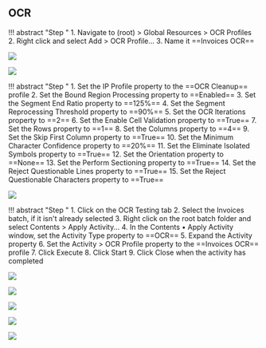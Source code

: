 ## OCR

!!! abstract "Step "
    1. Navigate to (root) > Global Resources > OCR Profiles
    2. Right click and select Add > OCR Profile...
    3. Name it ==Invoices OCR==

![](img/2-1/002)

![](img/2-1/004)

!!! abstract "Step "
    1. Set the IP Profile property to the ==OCR Cleanup== profile
    2. Set the Bound Region Processing property to ==Enabled==
    3. Set the Segment End Ratio property to ==125%==
    4. Set the Segment Reprocessing Threshold property to ==90%==
    5. Set the OCR Iterations property to ==2==
    6. Set the Enable Cell Validation property to ==True==
    7. Set the Rows property to ==1==
    8. Set the Columns property to ==4==
    9. Set the Skip First Column property to ==True==
    10. Set the Minimum Character Confidence property to ==20%==
    11. Set the Eliminate Isolated Symbols property to ==True==
    12. Set the Orientation property to ==None==
    13. Set the Perform Sectioning property to ==True==
    14. Set the Reject Questionable Lines property to ==True==
    15. Set the Reject Questionable Characters property to ==True==

![](img/2-1/036)

!!! abstract "Step "
    1. Click on the OCR Testing tab
    2. Select the Invoices batch, if it isn't already selected
    3. Right click on the root batch folder and select Contents > Apply Activity...
    4. In the Contents • Apply Activity window, set the Activity Type property to ==OCR==
    5. Expand the Activity property
    6. Set the Activity > OCR Profile property to the ==Invoices OCR== profile
    7. Click Execute
    8. Click Start
    9. Click Close when the activity has completed

![](img/2-1/037)

![](img/2-1/051)

![](img/2-1/056)

![](img/2-1/061)

![](img/2-1/064)
